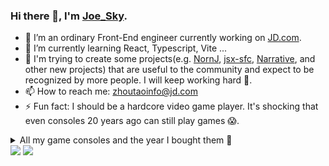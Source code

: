 ### Hi there 👋, I'm [Joe_Sky](https://www.zhihu.com/people/zhou-tao-49-55).

<!--
**joe-sky/joe-sky** is a ✨ _special_ ✨ repository because its `README.md` (this file) appears on your GitHub profile.

Here are some ideas to get you started:

- 🔭 I’m currently working on ...
- 🌱 I’m currently learning ...
- 👯 I’m looking to collaborate on ...
- 🤔 I’m looking for help with ...
- 💬 Ask me about ...
- 📫 How to reach me: ...
- 😄 Pronouns: ...
- ⚡ Fun fact: ...
-->

- 🔭 I’m an ordinary Front-End engineer currently working on [JD.com](https://www.jd.com/).
- 🌱 I’m currently learning React, Typescript, Vite ...
- 👯 I'm trying to create some projects(e.g. [NornJ](https://github.com/joe-sky/nornj), [jsx-sfc](https://github.com/joe-sky/jsx-sfc), [Narrative](https://github.com/joe-sky/narrative), and other new projects) that are useful to the community and expect to be recognized by more people. I will keep working hard 💪.
- 📫 How to reach me: zhoutaoinfo@jd.com
- ⚡ Fun fact: I should be a hardcore video game player. It's shocking that even consoles 20 years ago can still play games 😱.
<details>
<summary>
All my game consoles and the year I bought them 🧐
</summary>
<ul>
  <li>Play Station (2000)</li>
  <li>Play Station 2 (2002)</li>
  <li>Play Station 3 (2014)</li>
  <li>Play Station 4 (2020)</li>
  <li>Play Station Portable (2007)</li>
  <li>Play Station Portable Go (2011)</li>
  <li>Play Station Vita (2016)</li>
  <li>Play Station VR (2020)</li>
  <li>Play Station Classic (2020)</li>
  <li>Xbox (2003)</li>
  <li>Xbox 360 (2009)</li>
  <li>Xbox One X (2019)</li>
  <li>Nintendo Switch (2019,2020)</li>
  <li>Nintendo Switch Lite (2020)</li>
  <li>Nintendo 3DSLL (2013)</li>
  <li>Nintendo DS (2017)</li>
  <li>Nintendo DS Lite (2006)</li>
  <li>Nintendo DSLL (2010)</li>
  <li>Nintendo Game Cube (2005)</li>
  <li>Nintendo Super Famicom (2018)</li>
  <li>Nintendo Famicom (1993,2018)</li>
  <li>Game Boy (1998)</li>
  <li>Game Boy Pocket (1998)</li>
  <li>Game Boy Light (2017)</li>
  <li>Game Boy Color (1999)</li>
  <li>Game Boy Advance (2002)</li>
  <li>Game Boy Advance SP (2004)</li>
  <li>Game Boy Micro (2005,2021)</li>
  <li>Sega Game Gear (1999,2017)</li>
  <li>Sega Game Gear Micro (2021)</li>
  <li>Sega Mega Drive (1996)</li>
  <li>Sega Genesis Nomad (1999)</li>
  <li>Sega Saturn (2020)</li>
  <li>Sega Dreamcast (2001)</li>
</ul>
</details>

<img  src="https://github-readme-stats.vercel.app/api?username=joe-sky&show_icons=true&hide_title=true" />
<img  src="https://github-readme-stats.vercel.app/api/top-langs/?username=joe-sky&hide_langs_below=1" />
